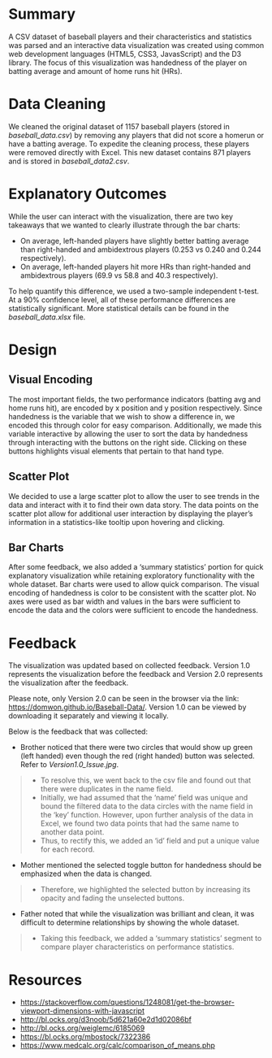 # Summary
A CSV dataset of baseball players and their characteristics and statistics was parsed and an interactive data visualization was created using common web development languages (HTML5, CSS3, JavasScript) and the D3 library. The focus of this visualization was handedness of the player on batting average and amount of home runs hit (HRs).
# Data Cleaning
We cleaned the original dataset of 1157 baseball players (stored in *baseball_data.csv*) by removing any players that did not score a homerun or have a batting average. To expedite the cleaning process, these players were removed directly with Excel. This new dataset contains 871 players and is stored in *baseball_data2.csv*.
# Explanatory Outcomes
While the user can interact with the visualization, there are two key takeaways that we wanted to clearly illustrate through the bar charts:
- On average, left-handed players have slightly better batting average than right-handed and ambidextrous players (0.253 vs 0.240 and 0.244 respectively).
- On average, left-handed players hit more HRs than right-handed and ambidextrous players (69.9 vs 58.8 and 40.3 respectively).

To help quantify this difference, we used a two-sample independent t-test. At a 90% confidence level, all of these performance differences are statistically significant. More statistical details can be found in the *baseball_data.xlsx* file.
# Design
## Visual Encoding
The most important fields, the two performance indicators (batting avg and home runs hit), are encoded by x position and y position respectively. Since handedness is the variable that we wish to show a difference in, we encoded this through color for easy comparison. Additionally, we made this variable interactive by allowing the user to sort the data by handedness through interacting with the buttons on the right side. Clicking on these buttons highlights visual elements that pertain to that hand type.
## Scatter Plot
We decided to use a large scatter plot to allow the user to see trends in the data and interact with it to find their own data story. The data points on the scatter plot allow for additional user interaction by displaying the player’s information in a statistics-like tooltip upon hovering and clicking.
## Bar Charts
After some feedback, we also added a ‘summary statistics’ portion for quick explanatory visualization while retaining exploratory functionality with the whole dataset. Bar charts were used to allow quick comparison. The visual encoding of handedness is color to be consistent with the scatter plot. No axes were used as bar width and values in the bars were sufficient to encode the data and the colors were sufficient to encode the handedness.
# Feedback
The visualization was updated based on collected feedback. Version 1.0 represents the visualization before the feedback and Version 2.0 represents the visualization after the feedback. 

Please note, only Version 2.0 can be seen in the browser via the link: https://domwon.github.io/Baseball-Data/. Version 1.0 can be viewed by downloading it separately and viewing it locally. 

Below is the feedback that was collected:
-	Brother noticed that there were two circles that would show up green (left handed) even though the red (right handed) button was selected. Refer to *Version1.0_Issue.jpg*.
> - To resolve this, we went back to the csv file and found out that there were duplicates in the name field. 
> -	Initially, we had assumed that the ‘name’ field was unique and bound the filtered data to the data circles with the name field in the ‘key’ function. However, upon further analysis of the data in Excel, we found two data points that had the same name to another data point. 
> -	Thus, to rectify this, we added an ‘id’ field and put a unique value for each record.
-	Mother mentioned the selected toggle button for handedness should be emphasized when the data is changed. 
> -	Therefore, we highlighted the selected button by increasing its opacity and fading the unselected buttons. 
-	Father noted that while the visualization was brilliant and clean, it was difficult to determine relationships by showing the whole dataset. 
> -	Taking this feedback, we added a ‘summary statistics’ segment to compare player characteristics on performance statistics.
# Resources
- https://stackoverflow.com/questions/1248081/get-the-browser-viewport-dimensions-with-javascript
- http://bl.ocks.org/d3noob/5d621a60e2d1d02086bf
- http://bl.ocks.org/weiglemc/6185069 
- https://bl.ocks.org/mbostock/7322386 
- https://www.medcalc.org/calc/comparison_of_means.php 
